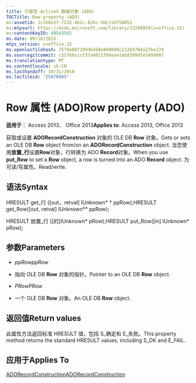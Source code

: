 ```yaml
---
title: 行属性-ActiveX 数据对象 (ADO)
TOCTitle: Row property (ADO)
ms:assetid: 1c2b0e27-7232-4b1c-826c-9dc15d758851
ms:mtpsurl: https://msdn.microsoft.com/library/JJ248959(v=office.15)
ms:contentKeyID: 48543562
ms.date: 09/18/2015
mtps_version: v=office.15
ms.openlocfilehash: 7578a00719946450e840080c21284784a27be170
ms.sourcegitcommit: c557bbcccf37a6011f89aae1ddd399dfe549d087
ms.translationtype: MT
ms.contentlocale: zh-CN
ms.lasthandoff: 10/31/2018
ms.locfileid: "25870945"
---
```

# <a name="row-property-ado"></a><span data-ttu-id="ff3fb-102">Row 属性 (ADO)</span><span class="sxs-lookup"><span data-stu-id="ff3fb-102">Row property (ADO)</span></span>


<span data-ttu-id="ff3fb-103">**适用于**： Access 2013、 Office 2013</span><span class="sxs-lookup"><span data-stu-id="ff3fb-103">**Applies to**: Access 2013, Office 2013</span></span>



<span data-ttu-id="ff3fb-104">获取或设置 **ADORecordConstruction** 对象的 OLE DB **Row** 对象。</span><span class="sxs-lookup"><span data-stu-id="ff3fb-104">Gets or sets an OLE DB **Row** object from/on an **ADORecordConstruction** object.</span></span> <span data-ttu-id="ff3fb-105">当您使用**放置\_行**设置**Row**对象，行转换为 ADO **Record**对象。</span><span class="sxs-lookup"><span data-stu-id="ff3fb-105">When you use **put\_Row** to set a **Row** object, a row is turned into an ADO **Record** object.</span></span> <span data-ttu-id="ff3fb-106">为可读/写属性。</span><span class="sxs-lookup"><span data-stu-id="ff3fb-106">Read/write.</span></span>

## <a name="syntax"></a><span data-ttu-id="ff3fb-107">语法</span><span class="sxs-lookup"><span data-stu-id="ff3fb-107">Syntax</span></span>

<span data-ttu-id="ff3fb-108">HRESULT get\_行 (\[out，retval\] IUnknown\* \* ppRow);</span><span class="sxs-lookup"><span data-stu-id="ff3fb-108">HRESULT get\_Row(\[out, retval\] IUnknown\*\* ppRow);</span></span>

<span data-ttu-id="ff3fb-109">HRESULT 放置\_行 (\[的\]IUnknown\* pRow);</span><span class="sxs-lookup"><span data-stu-id="ff3fb-109">HRESULT put\_Row(\[in\] IUnknown\* pRow);</span></span>

## <a name="parameters"></a><span data-ttu-id="ff3fb-110">参数</span><span class="sxs-lookup"><span data-stu-id="ff3fb-110">Parameters</span></span>

  - <span data-ttu-id="ff3fb-111">*ppRow*</span><span class="sxs-lookup"><span data-stu-id="ff3fb-111">*ppRow*</span></span>

  - <span data-ttu-id="ff3fb-112">指向 OLE DB **Row** 对象的指针。</span><span class="sxs-lookup"><span data-stu-id="ff3fb-112">Pointer to an OLE DB **Row** object.</span></span>

  - <span data-ttu-id="ff3fb-113">*PRow*</span><span class="sxs-lookup"><span data-stu-id="ff3fb-113">*PRow*</span></span>

  - <span data-ttu-id="ff3fb-114">一个 OLE DB **Row** 对象。</span><span class="sxs-lookup"><span data-stu-id="ff3fb-114">An OLE DB **Row** object.</span></span>

## <a name="return-values"></a><span data-ttu-id="ff3fb-115">返回值</span><span class="sxs-lookup"><span data-stu-id="ff3fb-115">Return values</span></span>

<span data-ttu-id="ff3fb-116">此属性方法返回标准 HRESULT 值，包括 S\_确定和 E\_失败。</span><span class="sxs-lookup"><span data-stu-id="ff3fb-116">This property method returns the standard HRESULT values, including S\_OK and E\_FAIL.</span></span>

## <a name="applies-to"></a><span data-ttu-id="ff3fb-117">应用于</span><span class="sxs-lookup"><span data-stu-id="ff3fb-117">Applies To</span></span>

[<span data-ttu-id="ff3fb-118">ADORecordConstruction</span><span class="sxs-lookup"><span data-stu-id="ff3fb-118">ADORecordConstruction</span></span>](adorecordconstruction-interface-ado.md)

